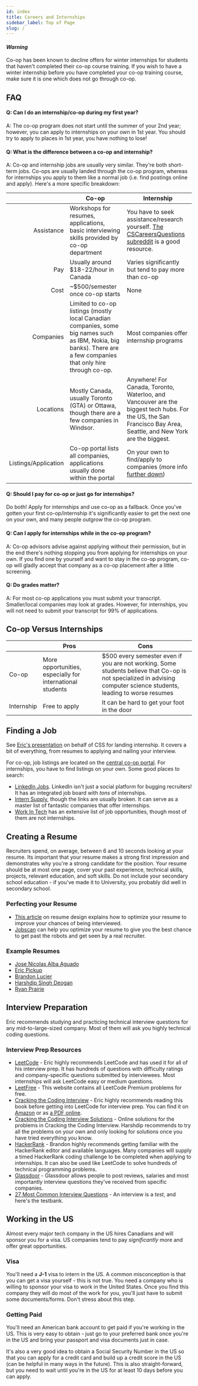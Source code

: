 ```yaml
---
id: index
title: Careers and Internships
sidebar_label: Top of Page
slug: /
---
```


#### _Warning_

Co-op has been known to decline offers for winter internships for students that haven't completed their co-op course
training. If you wish to have a winter internship before you have completed your co-op training course, make sure it
is one which does not go through co-op.

## FAQ

#### Q: Can I do an internship/co-op during my first year?

A: The co-op program does not start until the summer of your 2nd year; however, you can apply to internships on your
own in 1st year. You should try to apply to places in 1st year, you have nothing to lose!

#### Q: What is the difference between a co-op and internship?

A: Co-op and internship jobs are usually very similar. They're both short-term jobs. Co-ops are usually landed
through the co-op program, whereas for internships you apply to them like a normal job (i.e. find postings online
and apply). Here's a more specific breakdown:

|                      | Co-op                                                                                                                                                              | Internship                                                                                                                                                       |
| -------------------: | ------------------------------------------------------------------------------------------------------------------------------------------------------------------ | ---------------------------------------------------------------------------------------------------------------------------------------------------------------- |
|           Assistance | Workshops for resumes, applications, basic interviewing skills provided by co-op department                                                                        | You have to seek assistance/research yourself. [The CSCareersQuestions subreddit][0] is a good resource.                                                         |
|                  Pay | Usually around $18-22/hour in Canada                                                                                                                               | Varies significantly but tend to pay more than co-op                                                                                                             |
|                 Cost | ~$500/semester once co-op starts                                                                                                                                   | None                                                                                                                                                             |
|            Companies | Limited to co-op listings (mostly local Canadian companies, some big names such as IBM, Nokia, big banks). There are a few companies that only hire through co-op. | Most companies offer internship programs                                                                                                                         |
|            Locations | Mostly Canada, usually Toronto (GTA) or Ottawa, though there are a few companies in Windsor.                                                                       | Anywhere! For Canada, Toronto, Waterloo, and Vancouver are the biggest tech hubs. For the US, the San Francisco Bay Area, Seattle, and New York are the biggest. |
| Listings/Application | Co-op portal lists all companies, applications usually done within the portal                                                                                      | On your own to find/apply to companies (more info [further down][1])                                                                                             |

[0]: https://reddit.com/r/cscareerquestions
[1]: #finding-a-job

#### Q: Should I pay for co-op or just go for internships?

Do both! Apply for internships and use co-op as a fallback. Once you've gotten your first co-op/internship it's
significantly easier to get the next one on your own, and many people outgrow the co-op program.

#### Q: Can I apply for internships while in the co-op program?

A: Co-op advisors advise against applying without their permission, but in the end there's nothing stopping you
from applying for internships on your own. If you find one by yourself and want to stay in the co-op program,
co-op will gladly accept that company as a co-op placement after a little screening.

#### Q: Do grades matter?

A: For most co-op applications you must submit your transcript. Smaller/local companies may look at grades. However,
for internships, you will not need to submit your transcript for 99% of applications.

## Co-op Versus Internships

|            | Pros                                                      | Cons                                                                                                                                                                 |
| ---------- | --------------------------------------------------------- | -------------------------------------------------------------------------------------------------------------------------------------------------------------------- |
| Co-op      | More opportunities, especially for international students | $500 every semester even if you are not working. Some students believe that Co-op is not specialized in advising computer science students, leading to worse resumes |
| Internship | Free to apply                                             | It can be hard to get your foot in the door                                                                                                                          |

## Finding a Job

See [Eric's presentation][2] on behalf of CSS for landing internship. It covers a bit of everything,
from resumes to applying and nailing your interview.

For co-op, job listings are located on the [central co-op portal][3]. For internships, you have to find listings
on your own. Some good places to search:

- [LinkedIn Jobs](https://www.linkedin.com/jobs/). LinkedIn isn't just a social platform for bugging recruiters!
  It has an integrated job board with _tons_ of internships.
- [Intern Supply](https://intern.supply), though the links are usually broken. It can serve as a master list of
  fantastic companies that offer internships.
- [Work In Tech](https://www1.communitech.ca/jobs) has an extensive list of job opportunities, though most of
  them are not internships.

[2]: https://docs.google.com/presentation/d/1SmtxP4vNIoEEulzTKZvc8nDBA1utS7O0fIA_d3h0gOU/edit?usp=sharing
[3]: https://success.uwindsor.ca/home.htm

## Creating a Resume

Recruiters spend, on average, between 6 and 10 seconds looking at your resume. Its important that your resume makes a
strong first impression and demonstrates why you're a strong candidate for the position. Your resume should be at most
one page, cover your past experience, technical skills, projects, relevant education, and soft skills. Do not include
your secondary school education - if you've made it to University, you probably did well in secondary school.

### Perfecting your Resume

- [This article](https://www.gautamtata.com/blog/get-a-job-1) on resume design explains how to optimize your resume to
  improve your chances of being interviewed.
- [Jobscan](https://www.jobscan.co) can help you optimize your resume to give you the best chance to get past the robots
  and get seen by a real recruiter.

### Example Resumes

- [Jose Nicolas Alba Aguado](http://josealba.org/files/JoseAlba_Resume.pdf)
- [Eric Pickup](https://drive.google.com/file/d/1QUNbEYP0TBf33-JeCfXFwp_eoqI5YDql/view)
- [Brandon Lucier](https://scet.ch/Resume.pdf)
- [Harshdip Singh Deogan](https://hsdeogan.com/Resume-HarshdipSinghDeogan.pdf)
- [Ryan Prairie](https://ryanprairie.com/static/extras/resume.pdf)

## Interview Preparation

Eric recommends studying and practicing technical interview questions for any mid-to-large-sized company. Most of
them will ask you highly technical coding questions.

### Interview Prep Resources

- [LeetCode][4] - Eric highly recommends LeetCode and has used it for all of his interview prep. It has hundreds of
  questions with difficulty ratings and company-specific questions submitted by interviewees. Most internships will
  ask LeetCode easy or medium questions.
- [LeetFree][5] - This website contains all LeetCode Premium problems for free.
- [Cracking the Coding Interview][6] - Eric highly recommends reading this book before getting into LeetCode for
  interview prep. You can find it on [Amazon][7] or as [a PDF online][6].
- [Cracking the Coding Interview Solutions][8] - Online solutions for the problems in Cracking the Coding Interview.
  Harshdip recommends to try all the problems on your own and only looking for solutions once you have tried everything
  you know.
- [HackerRank][9] - Brandon highly recommends getting familiar with the HackerRank editor and available languages.
  Many companies will supply a timed HackerRank coding challenge to be completed when applying to internships. It can
  also be used like LeetCode to solve hundreds of technical programming problems.
- [Glassdoor][10] - Glassdoor allows people to post reviews, salaries and most importantly interview questions they've
  received from specific companies.
- [27 Most Common Interview Questions][11] - An interview is a _test_, and here's the testbank.

[4]: http://leetcode.com/
[5]: https://leetfree.com/
[6]: https://magody.github.io/PDF/Cracking-the-Coding-Interview-6th-Edition-189-Programming-Questions-and-Solutions.pdf
[7]: https://www.amazon.ca/Cracking-Coding-Interview-Programming-Questions/dp/0984782850
[8]: https://github.com/careercup/CtCI-6th-Edition
[9]: https://www.hackerrank.com/
[10]: https://www.glassdoor.com/index.htm
[11]: https://www.inc.com/jeff-haden/27-most-common-job-interview-questions-and-answers.html

## Working in the US

Almost every major tech company in the US hires Canadians and will sponsor you for a visa. US companies tend to pay
_significantly_ more and offer great opportunities.

### Visa

You'll need a **J-1** visa to intern in the US. A common misconception is that you can get a visa yourself - this is
not true. You need a company who is willing to sponsor your visa to work in the United States. Once you find this company
they will do most of the work for you, you'll just have to submit some documents/forms. Don't stress about this step.

### Getting Paid

You'll need an American bank account to get paid if you're working in the US. This is very easy to obtain - just go to your
preferred bank once you're in the US and bring your passport and visa documents just in case.

It's also a very good idea to obtain a Social Security Number in the US so that you can apply for a credit card and build up
a credit score in the US (can be helpful in many ways in the future). This is also straight-forward, but you need to wait
until you're in the US for at least 10 days before you can apply.
